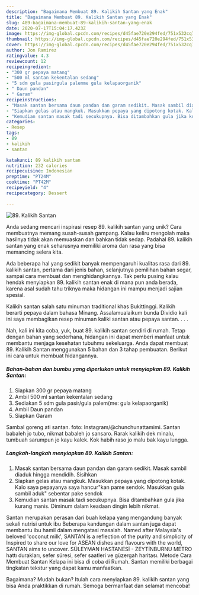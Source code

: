 ```yaml
---
description: "Bagaimana Membuat 89. Kalikih Santan yang Enak"
title: "Bagaimana Membuat 89. Kalikih Santan yang Enak"
slug: 489-bagaimana-membuat-89-kalikih-santan-yang-enak
date: 2020-07-17T15:04:17.423Z
image: https://img-global.cpcdn.com/recipes/d45fae720e294fed/751x532cq70/89-kalikih-santan-foto-resep-utama.jpg
thumbnail: https://img-global.cpcdn.com/recipes/d45fae720e294fed/751x532cq70/89-kalikih-santan-foto-resep-utama.jpg
cover: https://img-global.cpcdn.com/recipes/d45fae720e294fed/751x532cq70/89-kalikih-santan-foto-resep-utama.jpg
author: Jon Ramirez
ratingvalue: 4.3
reviewcount: 12
recipeingredient:
- "300 gr pepaya matang"
- "500 ml santan kekentalan sedang"
- "5 sdm gula pasirgula palemme gula kelapaorganik"
- " Daun pandan"
- " Garam"
recipeinstructions:
- "Masak santan bersama daun pandan dan garam sedikit. Masak sambil diaduk hingga mendidih. Sisihkan"
- "Siapkan gelas atau mangkuk. Masukkan pepaya yang dipotong kotak. Kalo saya pepayanya saya hancur&#34;kan pame sendok. Masukkan gula sambil aduk&#34; sebentar pake sendok"
- "Kemudian santan masak tadi secukupnya. Bisa ditambahkan gula jika kurang manis. Diminum dalam keadaan dingin lebih nikmat."
categories:
- Resep
tags:
- 89
- kalikih
- santan

katakunci: 89 kalikih santan 
nutrition: 232 calories
recipecuisine: Indonesian
preptime: "PT24M"
cooktime: "PT42M"
recipeyield: "4"
recipecategory: Dessert

---
```



![89. Kalikih Santan](https://img-global.cpcdn.com/recipes/d45fae720e294fed/751x532cq70/89-kalikih-santan-foto-resep-utama.jpg)

Anda sedang mencari inspirasi resep 89. kalikih santan yang unik? Cara membuatnya memang susah-susah gampang. Kalau keliru mengolah maka hasilnya tidak akan memuaskan dan bahkan tidak sedap. Padahal 89. kalikih santan yang enak seharusnya memiliki aroma dan rasa yang bisa memancing selera kita.

Ada beberapa hal yang sedikit banyak mempengaruhi kualitas rasa dari 89. kalikih santan, pertama dari jenis bahan, selanjutnya pemilihan bahan segar, sampai cara membuat dan menghidangkannya. Tak perlu pusing kalau hendak menyiapkan 89. kalikih santan enak di mana pun anda berada, karena asal sudah tahu triknya maka hidangan ini mampu menjadi sajian spesial.

Kalikih santan salah satu minuman traditional khas Bukittinggi. Kalikih berarti pepaya dalam bahasa Minang. Assalamualaikum bunda Dividio kali ini saya membagikan resep minuman kaliki santan atau pepaya santan. . . .


Nah, kali ini kita coba, yuk, buat 89. kalikih santan sendiri di rumah. Tetap dengan bahan yang sederhana, hidangan ini dapat memberi manfaat untuk membantu menjaga kesehatan tubuhmu sekeluarga. Anda dapat membuat 89. Kalikih Santan menggunakan 5 bahan dan 3 tahap pembuatan. Berikut ini cara untuk membuat hidangannya.

<!--inarticleads1-->

##### Bahan-bahan dan bumbu yang diperlukan untuk menyiapkan 89. Kalikih Santan:

1. Siapkan 300 gr pepaya matang
1. Ambil 500 ml santan kekentalan sedang
1. Sediakan 5 sdm gula pasir/gula palem(me: gula kelapaorganik)
1. Ambil  Daun pandan
1. Siapkan  Garam


Sambal goreng ati santan. foto: Instagram/@chunchunattamimi. Santan babaleh jo tubo, nikmat babaleh jo sansaro. Rarak kalikih dek minalu, tumbuah sarumpun jo kayu kalek. Kok habih raso jo malu bak kayu lungga. 

<!--inarticleads2-->

##### Langkah-langkah menyiapkan 89. Kalikih Santan:

1. Masak santan bersama daun pandan dan garam sedikit. Masak sambil diaduk hingga mendidih. Sisihkan
1. Siapkan gelas atau mangkuk. Masukkan pepaya yang dipotong kotak. Kalo saya pepayanya saya hancur&#34;kan pame sendok. Masukkan gula sambil aduk&#34; sebentar pake sendok
1. Kemudian santan masak tadi secukupnya. Bisa ditambahkan gula jika kurang manis. Diminum dalam keadaan dingin lebih nikmat.


Santan merupakan perasan dari buah kelapa yang mengandung banyak sekali nutrisi untuk ibu Beberapa kandungan dalam santan juga dapat membantu ibu hamil dalam mengatasi masalah. Named after Malaysia&#39;s beloved &#39;coconut milk&#39;, SANTAN is a reflection of the purity and simplicity of Inspired to share our love for ASEAN dishes and flavours with the world, SANTAN aims to uncover. SÜLEYMAN HASTANESİ - ZEYTİNBURNU METRO hattı durakları, sefer süresi, sefer saatleri ve güzergah haritası. Metode Cara Membuat Santan Kelapa ini bisa di coba di Rumah. Santan memiliki berbagai tingkatan tekstur yang dapat kamu manfaatkan. 

Bagaimana? Mudah bukan? Itulah cara menyiapkan 89. kalikih santan yang bisa Anda praktikkan di rumah. Semoga bermanfaat dan selamat mencoba!
